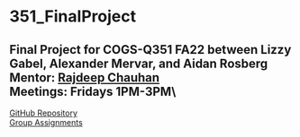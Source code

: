 # 351_FinalProject

Final Project for COGS-Q351 FA22 between Lizzy Gabel, Alexander Mervar, and Aidan Rosberg\
Mentor: [Rajdeep Chauhan](rajchauh@iu.edu)\
Meetings: Fridays 1PM-3PM\
-----
[GitHub Repository](https://github.com/alexandermervar/351_FinalProject)\
[Group Assignments](https://docs.google.com/spreadsheets/d/15mvKIgBTQx9gh6c_echjIEnvzqAiBFYBT1i4rZBNG1s/edit#gid=0)
